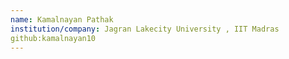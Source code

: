 ```yaml
---
name: Kamalnayan Pathak
institution/company: Jagran Lakecity University , IIT Madras
github:kamalnayan10
---
```

